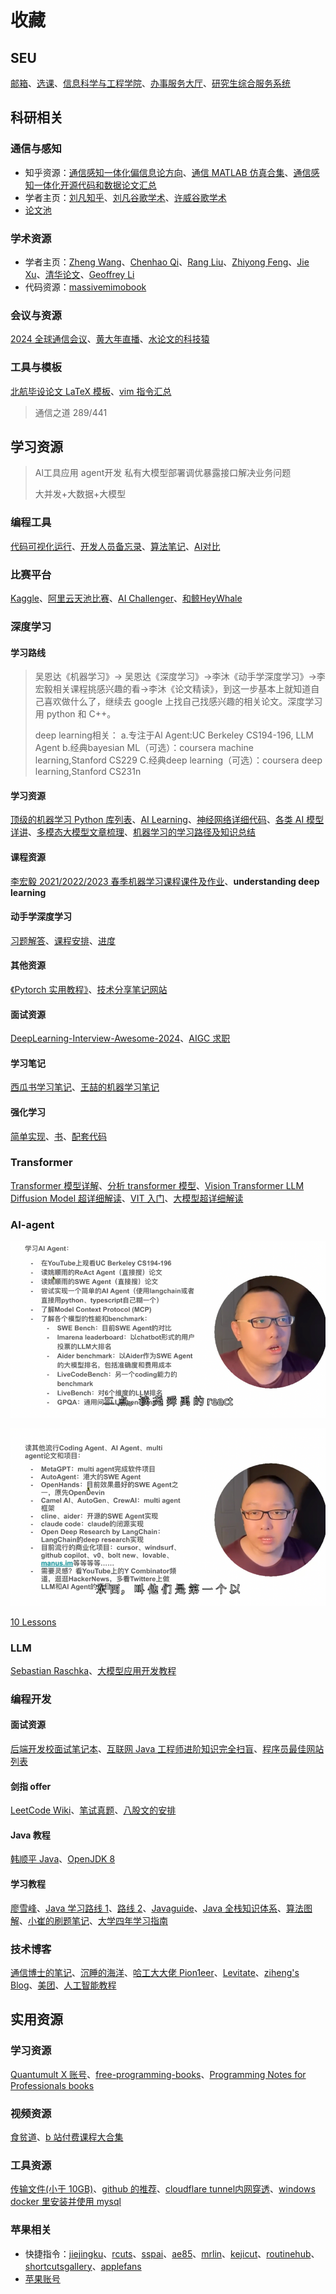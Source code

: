 # 收藏

## SEU
[邮箱](https://mail.seu.edu.cn/)、[选课](https://yjsxk.urp.seu.edu.cn/yjsxkapp/sys/xsxkapp/index.html)、[信息科学与工程学院](https://radio.seu.edu.cn/)、[办事服务大厅](https://ehall.seu.edu.cn/new/index.html)、[研究生综合服务系统](https://yjs.seu.edu.cn/gsapp/sys/yjsemaphome/portal/index.do)

## 科研相关

### 通信与感知
- 知乎资源：[通信感知一体化偏信息论方向](https://www.zhihu.com/question/3203612397/answer/24797391704)、[通信 MATLAB 仿真合集](https://zhuanlan.zhihu.com/p/385096476)、[通信感知一体化开源代码和数据论文汇总](https://zhuanlan.zhihu.com/p/651958439)
- 学者主页：[刘凡知乎](https://www.zhihu.com/people/lf92)、[刘凡谷歌学术](https://scholar.google.com.hk/citations?user=kj2PE40AAAAJ&hl=zh-CN&oi=sra)、[许威谷歌学术](https://scholar.google.com/citations?hl=en&user=lNWf6Z4AAAAJ&view_op=list_works)
- [论文池](https://papers.cool/arxiv/search?highlight=1&query=ai+communicattion)

### 学术资源
- 学者主页：[Zheng Wang](https://seu-zheng-wang.github.io/)、[Chenhao Qi](https://signal.seu.edu.cn/multimedia/chenhao/main.psp#anchor=block_34418)、[Rang Liu](https://rangliu0706.github.io/)、[Zhiyong Feng](https://ieeexplore.ieee.org/author/37536937000)、[Jie Xu](https://scholar.google.com/citations?hl=en&user=HPUG2jwAAAAJ&view_op=list_works&sortby=pubdate)、[清华论文](https://oa.ee.tsinghua.edu.cn/dailinglong/publications/publications.html)、[Geoffrey Li](https://profiles.imperial.ac.uk/geoffrey.li/publications)
- 代码资源：[massivemimobook](https://github.com/emilbjornson/massivemimobook)

### 会议与资源
[2024 全球通信会议](https://edas.info/p31420#top)、[黄大年直播](https://www.chaspark.com/#/s/202306091530)、[水论文的科技猿](https://www.cnblogs.com/nickchen121)

### 工具与模板
[北航毕设论文 LaTeX 模板](https://github.com/BHOSC/BUAAthesis)、[vim 指令汇总](https://www.cnblogs.com/softwaretesting/archive/2011/07/12/2104435.html)

> 通信之道 289/441

## 学习资源

> Al工具应用 agent开发 私有大模型部署调优暴露接口解决业务问题
>
> 大并发+大数据+大模型

### 编程工具
[代码可视化运行](https://pythontutor.com/python-compiler.html)、[开发人员备忘录](https://wangchujiang.com/reference/)、[算法笔记](https://www.zhihu.com/column/c_1182444932760125440)、[AI对比](https://artificialanalysis.ai/leaderboards/providers)

### 比赛平台
[Kaggle](https://www.kaggle.com/competitions)、[阿里云天池比赛](https://tianchi.aliyun.com/competition/gameList/activeList)、[AI Challenger](https://challenger.ai/?lan=zh)、[和鲸HeyWhale](https://www.kesci.com/home/competition)

### 深度学习

#### 学习路线
> 吴恩达《机器学习》-> 吴恩达《深度学习》->李沐《动手学深度学习》->李宏毅相关课程挑感兴趣的看->李沐《论文精读》，到这一步基本上就知道自己喜欢做什么了，继续去 google 上找自己找感兴趣的相关论文。深度学习用 python 和 C++。
>
> deep learning相关：
> a.专注于Al Agent:UC Berkeley CS194-196, LLM Agent
> b.经典bayesian ML（可选）：coursera machine learning,Stanford CS229
> C.经典deep learning（可选）：coursera deep learning,Stanford CS231n

#### 学习资源
[顶级的机器学习 Python 库列表](https://github.com/ml-tooling/best-of-ml-python)、[AI Learning](https://ailearning.apachecn.org/#1text-classification)、[神经网络详细代码](https://nn.labml.ai/zh/)、[各类 AI 模型详讲](https://colah.github.io/)、[多模态大模型文章梳理](https://zhuanlan.zhihu.com/p/677768053)、[机器学习的学习路径及知识总结](https://github.com/loveunk/machine-learning-deep-learning-notes)

#### 课程资源
[李宏毅 2021/2022/2023 春季机器学习课程课件及作业](https://github.com/Fafa-DL/Lhy_Machine_Learning)、**understanding deep learning**

#### 动手学深度学习
[习题解答](https://datawhalechina.github.io/d2l-ai-solutions-manual/#/ch04/ch04)、[课程安排](https://courses.d2l.ai/zh-v2/)、[进度](https://zh-v2.d2l.ai/chapter_recurrent-modern/gru.html)

#### 其他资源
[《Pytorch 实用教程》](https://github.com/TingsongYu/PyTorch-Tutorial-2nd)、[技术分享笔记网站](https://www.sharetechnote.com/)

#### 面试资源
[DeepLearning-Interview-Awesome-2024](https://github.com/315386775/DeepLearing-Interview-Awesome-2024)、[AIGC 求职](https://github.com/EmbraceAGI/AIGC_Interview)

#### 学习笔记
[西瓜书学习笔记](https://github.com/Vay-keen/Machine-learning-learning-notes)、[王喆的机器学习笔记](https://zhuanlan.zhihu.com/wangzhenotes)

#### 强化学习
[简单实现](https://github.com/FareedKhan-dev/all-rl-algorithms)、[书](https://datawhalechina.github.io/easy-rl/#/)、[配套代码](https://github.com/datawhalechina/easy-rl)

### Transformer
[Transformer 模型详解](https://zhuanlan.zhihu.com/p/338817680)、[分析 transformer 模型](https://zhuanlan.zhihu.com/p/624740065)、[Vision Transformer LLM Diffusion Model 超详细解读](https://zhuanlan.zhihu.com/p/348593638)、[VIT 入门](https://blog.csdn.net/qq_37541097/article/details/118242600)、[大模型超详细解读](https://zhuanlan.zhihu.com/p/625926419)

### AI-agent

![](./images/dadscreenshot.png)

![](./images/dawafafa.png)

[10 Lessons](https://github.com/microsoft/ai-agents-for-beginners)

### LLM
[Sebastian Raschka](https://sebastianraschka.com/)、[大模型应用开发教程](https://github.com/datawhalechina/llm-universe)

### 编程开发

#### 面试资源
[后端开发校面试笔记本](https://github.com/wolverinn/Waking-Up)、[互联网 Java 工程师进阶知识完全扫盲](https://github.com/doocs/advanced-java)、[程序员最佳网站列表](https://github.com/sdmg15/Best-websites-a-programmer-should-visit)

#### 剑指 offer
[LeetCode Wiki](https://doocs.github.io/leetcode/)、[笔试真题](https://kamacoder.com/contest.php)、[八股文的安排](https://mp.weixin.qq.com/s/7xNVqCBIpqL6THUSDoIRyw)

#### Java 教程
[韩顺平 Java](https://github.com/timerring/backend-tutorial/tree/main)、[OpenJDK 8](https://devdocs.io/openjdk~8/)

#### 学习教程
[廖雪峰](https://liaoxuefeng.com/)、[Java 学习路线 1](https://javabetter.cn/xuexiluxian/java/yitiaolong.html)、[路线 2](https://thinkingme.github.io/coding-road/home.html)、[Javaguide](https://javaguide.cn/)、[Java 全栈知识体系](https://pdai.tech/)、[算法图解](https://www.hello-algo.com/)、[小崔的刷题笔记](https://vernon97-io.gitbook.io/untitled)、[大学四年学习指南](https://books.halfrost.com/leetcode/)

### 技术博客
[通信博士的笔记](https://zlearning.netlify.app/)、[沉睡的海洋](https://sleepyocean.github.io/)、[哈工大大佬 Pion1eer](https://www.ruanx.net/)、[Levitate](https://levitate-qian.github.io/)、[ziheng's Blog](https://zihengcat.github.io/archives/)、[美团](https://tech.meituan.com/)、[人工智能教程](https://www.captainbed.net/blog-neo/)

## 实用资源

### 学习资源
[Quantumult X 账号](https://shenhouyun.com/QuantumultX/)、[free-programming-books](https://ebookfoundation.github.io/free-programming-books/)、[Programming Notes for Professionals books](https://book.goalkicker.com/)

### 视频资源
[食贫道](https://www.alipan.com/s/C8DFhqR3ueW/folder/65ac32ca0bff99a1cf4b4c2ca67a3bf857437eda)、[b 站付费课程大合集](https://bbs.alipansou.com/d/39134-b%E7%AB%99%E4%BB%98%E8%B4%B9%E8%AF%BE%E7%A8%8B%E5%A4%A7%E5%90%88%E9%9B%86)

### 工具资源
[传输文件(小于 10GB)](https://ydray.com/en/)、[github 的推荐](https://github.com/explore)、[cloudflare tunnel内网穿透](https://zhuanlan.zhihu.com/p/621870045)、[windows docker 里安装并使用 mysql](https://blog.csdn.net/u012643122/article/details/125899829)

### 苹果相关
- 快捷指令：[jiejingku](https://jiejingku.net)、[rcuts](https://rcuts.com)、[sspai](https://sspai.com/page/playbook/zh-CN)、[ae85](https://ae85.cn/gz.html)、[mrlin](https://lin.mrlin.vip/index.php?m=home&c=Lists&a=index&tid=70&page=2)、[kejicut](https://www.kejicut.com)、[routinehub](https://routinehub.co)、[shortcutsgallery](https://shortcutsgallery.com)、[applefans](https://applefans.today/category/applefans-classroom/apple-shortcuts/)
- [苹果账号](https://www.iios.club/)

